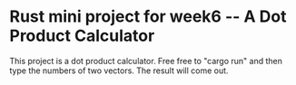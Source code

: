 # Rust mini project for week6 -- A Dot Product Calculator

 This project is a dot product calculator. Free free to "cargo run" and then type the numbers of two vectors. The result will come out.
